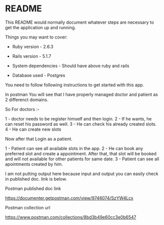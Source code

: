 # README

This README would normally document whatever steps are necessary to get the
application up and running.

Things you may want to cover:

* Ruby version - 2.6.3 

* Rails version - 5.1.7

* System dependencies - Should have above ruby and rails 

* Database used - Postgres


You need to follow following instructions to get started with this app.


In postman You will see that I have properly managed doctor and patient as 2 differenct domains.

So For doctors :-

1 - doctor needs to be register himself and then login.
2 - If he wants, he can reset his password as well.
3 - He can check his already created slots.
4 - He can create new slots


Now after that Login as a patient.

1 - Patient can see all available slots in the app.
2 - He can book any preferred slot and create a appointment. After that, that slot will be booked and will not available for other patients for same date.
3 -  Patient can see all apointments created by him.


I am not putting output here because input and output you can easily check in published doc. link is below.



Postman published doc link

https://documenter.getpostman.com/view/9746074/SzYW4Lcx


Postman collection url

https://www.postman.com/collections/8bd3b49e60cc3e0b6547


